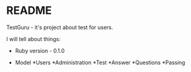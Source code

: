 # README

TestGuru - it's project about test for users.

I will tell about things:

* Ruby version - 0.1.0

* Model
  *Users
  *Administration
  *Test
  *Answer
  *Questions
  *Passing
